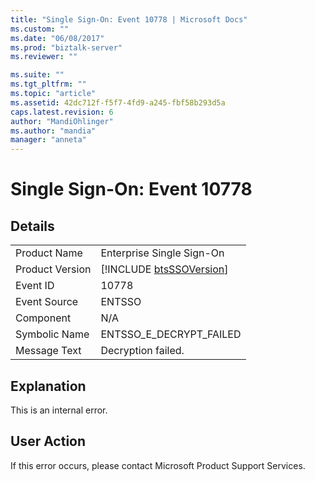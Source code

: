 ```yaml
---
title: "Single Sign-On: Event 10778 | Microsoft Docs"
ms.custom: ""
ms.date: "06/08/2017"
ms.prod: "biztalk-server"
ms.reviewer: ""

ms.suite: ""
ms.tgt_pltfrm: ""
ms.topic: "article"
ms.assetid: 42dc712f-f5f7-4fd9-a245-fbf58b293d5a
caps.latest.revision: 6
author: "MandiOhlinger"
ms.author: "mandia"
manager: "anneta"
---
```

# Single Sign-On: Event 10778
## Details  
  
|                 |                                                             |
|-----------------|-------------------------------------------------------------|
|  Product Name   |                  Enterprise Single Sign-On                  |
| Product Version | [!INCLUDE [btsSSOVersion](../includes/btsssoversion-md.md)] |
|    Event ID     |                            10778                            |
|  Event Source   |                           ENTSSO                            |
|    Component    |                             N/A                             |
|  Symbolic Name  |                   ENTSSO_E_DECRYPT_FAILED                   |
|  Message Text   |                     Decryption failed.                      |
  
## Explanation  
 This is an internal error.  
  
## User Action  
 If this error occurs, please contact Microsoft Product Support Services.